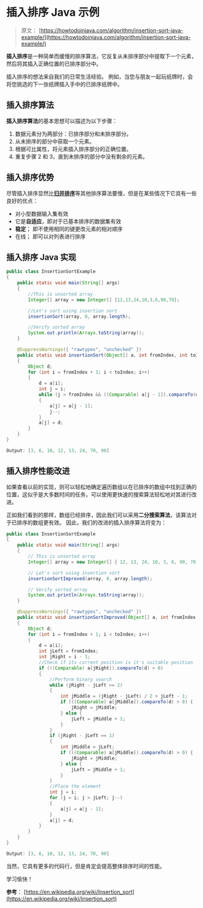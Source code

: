 # 插入排序 Java 示例

> 原文： [https://howtodoinjava.com/algorithm/insertion-sort-java-example/](https://howtodoinjava.com/algorithm/insertion-sort-java-example/)

**插入排序**是一种简单而缓慢的排序算法，它反复从未排序部分中提取下一个元素，然后将其插入正确位置的已排序部分中。

插入排序的想法来自我们的日常生活经验。 例如，当您与朋友一起玩纸牌时，会将您挑选的下一张纸牌插入手中的已排序纸牌中。

## 插入排序算法

**插入排序算法**的基本思想可以描述为以下步骤：

1.  数据元素分为两部分：已排序部分和未排序部分。
2.  从未排序的部分中获取一个元素。
3.  根据可比属性，将元素插入排序部分的正确位置。
4.  重复步骤 2 和 3，直到未排序的部分中没有剩余的元素。

## 插入排序优势

尽管插入排序显然比[**归并排序**](//howtodoinjava.com/algorithm/merge-sort-java-example/)等其他排序算法要慢，但是在某些情况下它具有一些良好的优点：

*   对小型数据输入集有效
*   它是**自适应**，即对于已基本排序的数据集有效
*   **稳定**； 即不使用相同的键更改元素的相对顺序
*   在线； 即可以对列表进行排序

## 插入排序 Java 实现

```java
public class InsertionSortExample 
{
	public static void main(String[] args) 
	{
		//This is unsorted array
		Integer[] array = new Integer[] {12,13,24,10,3,6,90,70};

		//Let's sort using insertion sort
		insertionSort(array, 0, array.length);

		//Verify sorted array
		System.out.println(Arrays.toString(array));
	}

	@SuppressWarnings({ "rawtypes", "unchecked" })
	public static void insertionSort(Object[] a, int fromIndex, int toIndex) 
	{
		Object d;
		for (int i = fromIndex + 1; i < toIndex; i++) 
		{
			d = a[i];
			int j = i;
			while (j > fromIndex && ((Comparable) a[j - 1]).compareTo(d) > 0) 
			{
				a[j] = a[j - 1];
				j--;
			}
			a[j] = d;
		}
	}
}

Output: [3, 6, 10, 12, 13, 24, 70, 90]

```

## 插入排序性能改进

如果查看以前的实现，则可以轻松地确定遍历数组以在已排序的数组中找到正确的位置，这似乎是大多数时间的任务，可以使用更快速的搜索算法轻松地对其进行改进。

正如我们看到的那样，数组已经排序，因此我们可以采用**二分搜索算法**，该算法对于已排序的数组更有效。 因此，我们的改进的插入排序算法将变为：

```java
public class InsertionSortExample 
{
	public static void main(String[] args) 
	{
		// This is unsorted array
		Integer[] array = new Integer[] { 12, 13, 24, 10, 3, 6, 90, 70 };

		// Let's sort using insertion sort
		insertionSortImproved(array, 0, array.length);

		// Verify sorted array
		System.out.println(Arrays.toString(array));
	}

	@SuppressWarnings({ "rawtypes", "unchecked" })
	public static void insertionSortImproved(Object[] a, int fromIndex, int toIndex) 
	{
		Object d;
		for (int i = fromIndex + 1; i < toIndex; i++)
		{
			d = a[i];
			int jLeft = fromIndex;
			int jRight = i - 1;
			//Check if its current position is it's suitable position
			if (((Comparable) a[jRight]).compareTo(d) > 0) 
			{
				//Perform binary search
				while (jRight - jLeft >= 2) 
				{
					int jMiddle = (jRight - jLeft) / 2 + jLeft - 1;
					if (((Comparable) a[jMiddle]).compareTo(d) > 0) {
						jRight = jMiddle;
					} else {
						jLeft = jMiddle + 1;
					}
				}
				if (jRight - jLeft == 1) 
				{
					int jMiddle = jLeft;
					if (((Comparable) a[jMiddle]).compareTo(d) > 0) {
						jRight = jMiddle;
					} else {
						jLeft = jMiddle + 1;
					}
				}
				//Place the element
				int j = i;
				for (j = i; j > jLeft; j--) 
				{
					a[j] = a[j - 1];
				}
				a[j] = d;
			}
		}
	}
}

Output: [3, 6, 10, 12, 13, 24, 70, 90]

```

当然，它具有更多的代码行，但是肯定会提高整体排序时间的性能。

学习愉快！

**参考**： [https://en.wikipedia.org/wiki/Insertion_sort](https://en.wikipedia.org/wiki/Insertion_sort)